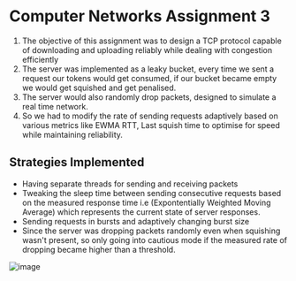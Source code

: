 # Computer Networks Assignment 3

1. The objective of this assignment was to design a TCP protocol capable of downloading and uploading reliably while dealing with congestion efficiently
2. The server was implemented as a leaky bucket, every time we sent a request our tokens would get consumed, if our bucket became empty we would get squished and get penalised.
3. The server would also randomly drop packets, designed to simulate a real time network.
4. So we had to modify the rate of sending requests adaptively based on various metrics like EWMA RTT, Last squish time to optimise for speed while maintaining reliability.

## Strategies Implemented
* Having separate threads for sending and receiving packets
* Tweaking the sleep time between sending consecutive requests based on the measured response time i.e (Expontentially Weighted Moving Average) which represents the current state of server responses.
* Sending requests in bursts and adaptively changing burst size
* Since the server was dropping packets randomly even when squishing wasn't present, so only going into cautious mode if the measured rate of dropping became higher than a threshold.

![image](https://github.com/andTEJAsan/TCP_reliable_congestion_control/assets/122673067/b20dac35-e2ac-41b4-ab9d-be64ceb14d7d)
